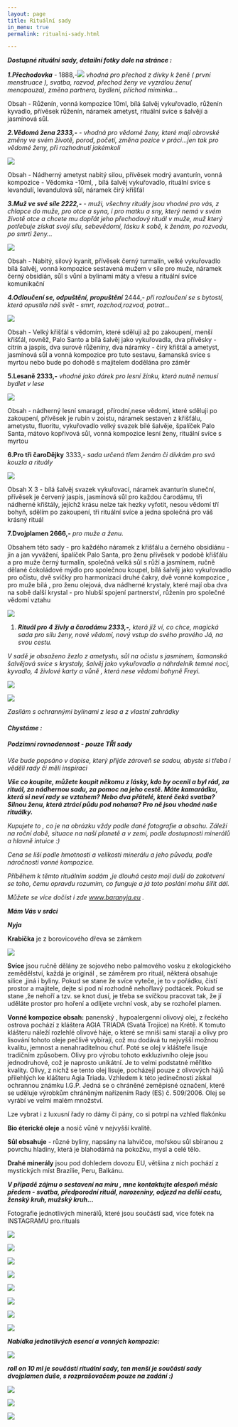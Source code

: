 ```yaml
---
layout: page
title: Rituální sady
in_menu: true
permalink: ritualni-sady.html

---
```

**_Dostupné rituální sady, detailní fotky dole na stránce :_**

**_1.Přechodovka_** - 1888,-![](/uploads/prechodvoka2uup.jpg) _vhodná pro přechod z dívky k ženě ( první menstruace ), svatba, rozvod, přechod ženy ve vyzrálou ženu( menopauza), změna partnera, bydlení, příchod miminka..._

Obsah - Růženín, vonná kompozice 10ml, bílá šalvěj vykuřovadlo, růženín kyvadlo, přívěsek růženín, náramek ametyst, rituální svíce s šalvějí a jasmínová sůl.

**_2.Vědomá žena 2333,-_** _- vhodná pro vědomé ženy, které mají obrovské změny ve svém životě, porod, početí, změna pozice v práci...jen tak pro vědomé ženy, při rozhodnutí jakémkoli_

![](/uploads/img_0073.JPG)

Obsah - Nádherný ametyst nabitý silou, přívěsek modrý avanturín, vonná kompozice - Vědomka -10ml, , bílá šalvěj vykuřovadlo, rituální svíce s levandulí, levandulová sůl, náramek čirý křišťál

**_3.Muž ve své síle 2222,-_** _- muži, všechny rituály jsou vhodné pro vás, z chlapce do muže, pro otce a syna, i pro matku a sny, který nemá v svém životě otce a chcete mu dopřát jeho přechodový rituál v muže, muž který potřebuje získat svojí sílu, sebevědomí, lásku k sobě, k ženám, po rozvodu, po smrti ženy..._

![](/uploads/img_0045.JPG)

Obsah - Nabitý, silový kyanit, přívěsek černý turmalín, velké vykuřovadlo bílá šalvěj, vonná kompozice sestavená mužem v síle pro muže, náramek černý obsidián, sůl s vůní a bylinami máty a vřesu a rituální svíce komunikační

**_4.Odloučení se, odpuštění, propuštění_** 2444,_- při rozloučení se s bytostí, která opustila náš svět - smrt, rozchod,rozvod, potrat..._

![](/uploads/img_0094.JPG)

Obsah - Velký křišťál s vědomím, které sděluji až po zakoupení, menší křišťál, rovněž, Palo Santo a bílá šalvěj jako vykuřovadla, dva přívěsky - citrín a jaspis, dva surové růženíny, dva náramky - čirý křištál a ametyst, jasmínová sůl a vonná kompozice pro tuto sestavu,  šamanská svíce s myrtou nebo bude po dohodě s majitelem dodělána pro záměr

**5.Lesaně 2333,-** _vhodné jako dárek pro lesní žínku, která nutně nemusí bydlet v lese_

![](/uploads/lesana-kolaz22u.jpg)

Obsah - nádherný lesní smaragd, přírodní,nese vědomí, které sděluji po zakoupení, přívěsek je rubín v zoistu, náramek sestaven z křišťálu, ametystu, fluoritu, vykuřovadlo velký svazek bílé šalvěje, špalíček Palo Santa, mátovo kopřivová sůl, vonná kompozice lesní ženy, rituální svíce s myrtou

**6.Pro tři čaroDějky** 3333,- _sada určená třem ženám či dívkám pro svá kouzla a rituály_

![](/uploads/img_0124.JPG)

Obsah X 3 - bílá šalvěj svazek vykuřovací, náramek avanturín sluneční, přívěsek je červený jaspis, jasmínová sůl pro každou čarodámu, tři nádherné křištály, jejíchž krásu nelze tak hezky vyfotit, nesou vědomí tří bohyň, sdělím po zakoupení, tři rituální svíce a jedna společná pro váš krásný rituál

**7.Dvojplamen 2666,-** _pro muže a ženu._

Obsahem této sady - pro každého náramek z křišťálu a černého obsidiánu - jin a jan vyvážení, špalíček Palo Santa, pro ženu přívěsek v podobě křišťálu a pro muže černý turmalín, společná velká sůl s růží a jasmínem, ručně dělané čokoládové mýdlo pro společnou koupel, bílá šalvěj jako vykuřovadlo pro očistu, dvě svíčky pro harmonizaci druhé čakry, dvě vonné kompozice , pro muže bílá , pro ženu olejová, dva nádherné krystaly, které mají oba dva na sobě další krystal - pro hlubší spojení partnerství, růženín pro společné vědomí vztahu

![](/uploads/dvojplamen-duse.jpg)

1. **_Rituál pro 4 živly a čarodámu 2333,-_**_, která již ví, co chce, magická sada pro sílu ženy, nové vědomí, nový vstup do svého pravého Já, na svou cestu._

_V sadě je obsaženo žezlo z ametystu, sůl na očistu s jasmínem, šamanská šalvějová svíce s krystaly, šalvěj jako vykuřovadlo a náhrdelník temné noci, kyvadlo, 4 živlové karty a vůně , která nese vědomí bohyně Freyi._

![](/uploads/na-web-dve.jpg)

![](/uploads/na-web.jpg)

_Zasílám s ochrannými bylinami z lesa a z vlastní zahrádky_

#### **_Chystáme :_**

#### **_Podzimní rovnodennost - pouze TŘI sady_**

#### 

#### 

#### 

_Vše bude popsáno v dopise, který přijde zároveň se sadou, abyste si třeba i věděli rady či měli inspiraci_

**_Vše co koupíte, můžete koupit někomu z lásky, kdo by ocenil a byl rád, za rituál, za nádhernou sadu, za pomoc na jeho cestě. Máte kamarádku, která si neví rady se vztahem? Nebo dva přátelé, které čeká svatba? Silnou ženu, která ztrácí půdu pod nohama? Pro ně jsou vhodné naše rituálky._**

_Kupujete to , co je na obrázku vždy podle dané fotografie a obsahu. Záleží na roční době, situace na naší planetě a v zemi, podle dostupnosti minerálů a hlavně intuice :)_

_Cena se liší podle hmotnosti a velikosti minerálu a jeho původu, podle náročnosti vonné kompozice._

_Příběhem k těmto rituálním sadám ,je dlouhá cesta mojí duši do zakotvení se toho, čemu opravdu rozumím, co funguje a já toto poslání mohu šířit dál._

_Můžete se více dočíst i zde www.baranyja.eu ._

**_Mám Vás v srdci_**

**_Nyja_**

**Krabička** je z borovicového dřeva se zámkem

![](/uploads/img_0018.JPG)

**Svíce** jsou ručně dělány ze sojového nebo palmového vosku z ekologického zemědělství, každá je originál , se záměrem pro rituál, některá obsahuje silice ,jiná i byliny. Pokud se stane že svíce vyteče, je to v pořádku, čistí prostor a majitele, dejte si pod ní rozhodně nehořlavý podtácek. Pokud se stane ,že nehoří a tzv. se knot dusí, je třeba se svíčkou pracovat tak, že jí uděláte prostor pro hoření a odlijete vrchní vosk, aby se rozhořel plamen.

**Vonné kompozice obsah:** panenský , hypoalergenní olivový olej, z řeckého ostrova pochází z kláštera AGIA TRIADA (Svatá Trojice) na Krétě. K tomuto klášteru náleží rozlehlé olivové háje, o které se mniši sami starají a olivy pro lisování tohoto oleje pečlivě vybírají, což mu dodává tu nejvyšší možnou kvalitu, jemnost a nenahraditelnou chuť. Poté se olej v klášteře lisuje tradičním způsobem. Olivy pro výrobu tohoto exkluzivního oleje jsou jednodruhové, což je naprosto unikátní. Je to velmi podstatné měřítko kvality. Olivy, z nichž se tento olej lisuje, pocházejí pouze z olivových hájů přilehlých ke klášteru Agia Triada. Vzhledem k této jedinečnosti získal ochrannou známku I.G.P. Jedná se o chráněné zeměpisné označení, které se uděluje výrobkům chráněným nařízením Rady (ES) č. 509/2006. Olej se vyrábí ve velmi malém množství.

Lze vybrat i z luxusní řady ro dámy či pány, co si potrpí na vzhled flakónku

**Bio éterické oleje** a nosič vůně v nejvyšší kvalitě.

**Sůl obsahuje** - různé byliny, napsány na lahvičce, mořskou sůl sbíranou z povrchu hladiny, která je blahodárná na pokožku, mysl a celé tělo.

**Drahé minerály** jsou pod dohledem dovozu EU, většina z nich pochází z mystických míst Brazílie, Peru, Balkánu.

**_V případě zájmu o sestavení na míru , mne kontaktujte alespoň měsíc předem - svatba, předporodní rituál, narozeniny, odjezd na delší cestu, ženský kruh, mužský kruh..._**

Fotografie jednotlivých minerálů, které jsou součástí sad, více fotek na INSTAGRAMU pro.rituals

![](/uploads/img_0142.JPG)

![](/uploads/img_0146.JPG)

![](/uploads/img_0161.JPG)

![](/uploads/img_0137.JPG)

![](/uploads/img_0177.JPG)

![](/uploads/img_0178.JPG)

![](/uploads/img_0185.JPG)

![](/uploads/img_0187.JPG)

**_Nabídka jednotlivých esencí a vonných kompozic:_**

![](/uploads/img_0188.JPG)

**_roll on 10 ml je součástí rituální sady, ten menší je součástí sady dvojplamen duše, s rozprašovačem pouze na zadání :)_**

![](/uploads/img_0189.JPG)

![](/uploads/img_0199.JPG)

![](/uploads/img_0202.JPG)